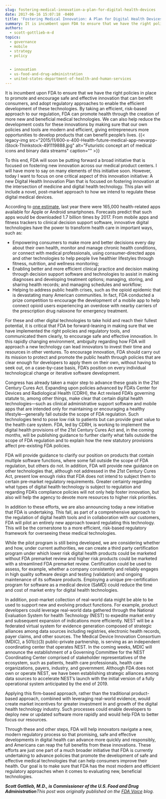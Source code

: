 ```yaml
---
slug: fostering-medical-innovation-a-plan-for-digital-health-devices
date: 2017-06-16 15:07:18 -0400
title: 'Fostering Medical Innovation: A Plan for Digital Health Devices'
summary: It is incumbent upon FDA to ensure that we have the right policies in place to promote and encourage safe and effective innovation that can benefit consumers, and adopt regulatory approaches to enable the efficient development of these technologies. By taking an efficient, risk-based approach to our regulation, FDA can promote health through the creation
authors:
  - scott-gottlieb-m-d
topics:
  - governance
  - mobile
  - strategy
  - policy
  
  
  - innovation
  - us-food-and-drug-administration
  - united-states-department-of-health-and-human-services
---
```


It is incumbent upon FDA to ensure that we have the right policies in place to promote and encourage safe and effective innovation that can benefit consumers, and adopt regulatory approaches to enable the efficient development of these technologies. By taking an efficient, risk-based approach to our regulation, FDA can promote health through the creation of more new and beneficial medical technologies. We can also help reduce the development costs for these innovations by making sure that our own policies and tools are modern and efficient, giving entrepreneurs more opportunities to develop products that can benefit people’s lives. {{< legacy-img src="2015/11/600-x-400-Health-future-medical-app-nevarpp-iStock-Thinkstock-491119888.jpg" alt="Futuristic concept art of medical icons and binary data streams" caption="" >}}

To this end, FDA will soon be putting forward a broad initiative that is focused on fostering new innovation across our medical product centers. I will have more to say on many elements of this initiative soon. However, today I want to focus on one critical aspect of this innovation initiative: A new Digital Health Innovation Plan that is focused on fostering innovation at the intersection of medicine and digital health technology. This plan will include a novel, post-market approach to how we intend to regulate these digital medical devices.

According to [one estimate](http://www.economist.com/news/business/21694523-mobile-health-apps-are-becoming-more-capable-and-potentially-rather-useful-things-are-looking), last year there were 165,000 health-related apps available for Apple or Android smartphones. Forecasts predict that such apps would be downloaded 1.7 billion times by 2017. From mobile apps and fitness trackers to clinical decision support software, innovative digital technologies have the power to transform health care in important ways, such as:

  * Empowering consumers to make more and better decisions every day about their own health, monitor and manage chronic health conditions, or connect with medical professionals, using  consumer-directed apps and other technologies to  help people live healthier lifestyles through fitness, nutrition, and wellness monitoring;
  * Enabling better and more efficient clinical practice and decision making through decision support software and technologies to assist in making diagnoses and developing treatment options; managing, storing, and sharing health records; and managing schedules and workflow;
  * Helping to address public health crises, such as the opioid epidemic that is devastating many American communities. In fact, FDA conducted a prize competition to encourage the development of a mobile app to help connect opioid users experiencing an overdose with nearby carriers of the prescription drug naloxone for emergency treatment.

For these and other digital technologies to take hold and reach their fullest potential, it is critical that FDA be forward-leaning in making sure that we have implemented the right policies and regulatory tools, and communicated them clearly, to encourage safe and effective innovation. In this rapidly changing environment, ambiguity regarding how FDA will approach a new technology can lead innovators to invest their time and resources in other ventures. To encourage innovation, FDA should carry out its mission to protect and promote the public health through policies that are clear enough for developers to apply them on their own, without having to seek out, on a case-by-case basis, FDA’s position on every individual technological change or iterative software development.

Congress has already taken a major step to advance these goals in the 21st Century Cures Act. Expanding upon policies advanced by FDA’s Center for Devices and Radiological Health (CDRH), the Act revised FDA’s governing statute to, among other things, make clear that certain digital health technologies—such as clinical administrative support software and mobile apps that are intended only for maintaining or encouraging a healthy lifestyle—generally fall outside the scope of FDA regulation. Such technologies tend to pose low risk to patients but can provide great value to the health care system. FDA, led by CDRH, is working to implement the digital health provisions of the 21st Century Cures Act and, in the coming months, will be publishing guidance to further clarify what falls outside the scope of FDA regulation and to explain how the new statutory provisions affect pre-existing FDA policies.

FDA will provide guidance to clarify our position on products that contain multiple software functions, where some fall outside the scope of FDA regulation, but others do not. In addition, FDA will provide new guidance on other technologies that, although not addressed in the 21st Century Cures Act, present low enough risks that FDA does not intend to subject them to certain pre-market regulatory requirements. Greater certainty regarding what types of digital health technology is subject to regulation and regarding FDA’s compliance policies will not only help foster innovation, but also will help the agency to devote more resources to higher risk priorities.

In addition to these efforts, we are also announcing today a new initiative that FDA is undertaking. This fall, as part of a comprehensive approach to the regulation of digital health tools and in collaboration with our customers, FDA will pilot an entirely new approach toward regulating this technology. This will be the cornerstone to a more efficient, risk-based regulatory framework for overseeing these medical technologies.

While the pilot program is still being developed, we are considering whether and how, under current authorities, we can create a third party certification program under which lower risk digital health products could be marketed without FDA premarket review and higher risk products could be marketed with a streamlined FDA premarket review. Certification could be used to assess, for example, whether a company consistently and reliably engages in high quality software design and testing (validation) and ongoing maintenance of its software products. Employing a unique pre-certification program for software as a medical device (SaMD) could reduce the time and cost of market entry for digital health technologies.

In addition, post-market collection of real-world data might be able to be used to support new and evolving product functions. For example, product developers could leverage real-world data gathered through the National Evaluation System for health Technology (NEST) to expedite market entry and subsequent expansion of indications more efficiently. NEST will be a federated virtual system for evidence generation composed of strategic alliances among data sources including registries, electronic health records, payer claims, and other sources. The Medical Device Innovation Consortium (MDIC), a 501(c)(3) public-private partnership, is serving as an independent coordinating center that operates NEST. In the coming weeks, MDIC will announce the establishment of a Governing Committee for the NEST Coordinating Center comprised of stakeholder representatives of the ecosystem, such as patients, health care professionals, health care organizations, payers, industry, and government. Although FDA does not own or operate NEST, we have been establishing strategic alliances among data sources to accelerate NEST’s launch with the initial version of a fully operational system anticipated by the end of 2019.

Applying this firm-based approach, rather than the traditional product-based approach, combined with leveraging real-world evidence, would create market incentives for greater investment in and growth of the digital health technology industry. Such processes could enable developers to deploy new or updated software more rapidly and would help FDA to better focus our resources.

Through these and other steps, FDA will help innovators navigate a new, modern regulatory process so that promising, safe and effective developments in digital health can advance more quickly and responsibly, and Americans can reap the full benefits from these innovations. These efforts are just one part of a much broader initiative that FDA is currently undertaking to advance policies that promote the development of safe and effective medical technologies that can help consumers improve their health. Our goal is to make sure that FDA has the most modern and efficient regulatory approaches when it comes to evaluating new, beneficial technologies.

**_Scott Gottlieb, M.D., is Commissioner of the U.S. Food and Drug Administration_**_This post was originally published on the [FDA Voice](https://blogs.fda.gov/fdavoice/index.php/2017/06/fostering-medical-innovation-a-plan-for-digital-health-devices/) blog._
